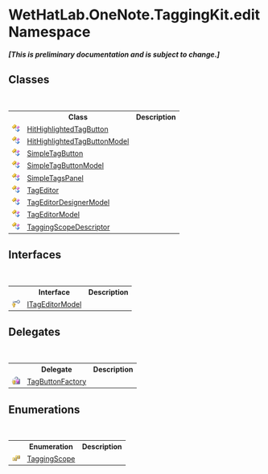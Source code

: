 # WetHatLab.OneNote.TaggingKit.edit Namespace
 _**\[This is preliminary documentation and is subject to change.\]**_

## Classes
&nbsp;<table><tr><th></th><th>Class</th><th>Description</th></tr><tr><td>![Public class](media/pubclass.gif "Public class")</td><td><a href="e0797c9e-c150-c273-e1aa-98d5d25e1ee1.md">HitHighlightedTagButton</a></td><td /></tr><tr><td>![Public class](media/pubclass.gif "Public class")</td><td><a href="1a584032-82bb-f44d-e530-57c5be41deb6.md">HitHighlightedTagButtonModel</a></td><td /></tr><tr><td>![Public class](media/pubclass.gif "Public class")</td><td><a href="0a5ed8da-a650-1680-d01c-ea6c79c19d5f.md">SimpleTagButton</a></td><td /></tr><tr><td>![Public class](media/pubclass.gif "Public class")</td><td><a href="270c4707-489f-5ccb-888d-fffc769b4d26.md">SimpleTagButtonModel</a></td><td /></tr><tr><td>![Public class](media/pubclass.gif "Public class")</td><td><a href="fda3d2a1-60c2-36fd-f86d-570742885aca.md">SimpleTagsPanel</a></td><td /></tr><tr><td>![Public class](media/pubclass.gif "Public class")</td><td><a href="6765a162-e3fb-2908-aff7-cf593766521d.md">TagEditor</a></td><td /></tr><tr><td>![Public class](media/pubclass.gif "Public class")</td><td><a href="4f801abf-0a46-9031-8b58-a589753352e3.md">TagEditorDesignerModel</a></td><td /></tr><tr><td>![Public class](media/pubclass.gif "Public class")</td><td><a href="d0783a73-0ba1-b750-13e8-e19b790c09dd.md">TagEditorModel</a></td><td /></tr><tr><td>![Public class](media/pubclass.gif "Public class")</td><td><a href="3690bbaa-4a73-a467-79e3-8a5755b34628.md">TaggingScopeDescriptor</a></td><td /></tr></table>

## Interfaces
&nbsp;<table><tr><th></th><th>Interface</th><th>Description</th></tr><tr><td>![Protected interface](media/protinterface.gif "Protected interface")</td><td><a href="924af36a-d57e-8d4c-94fe-efae9c665a90.md">ITagEditorModel</a></td><td /></tr></table>

## Delegates
&nbsp;<table><tr><th></th><th>Delegate</th><th>Description</th></tr><tr><td>![Protected delegate](media/protdelegate.gif "Protected delegate")</td><td><a href="b3ed2d56-a45e-f66c-e86e-74e00b41a1da.md">TagButtonFactory</a></td><td /></tr></table>

## Enumerations
&nbsp;<table><tr><th></th><th>Enumeration</th><th>Description</th></tr><tr><td>![Public enumeration](media/pubenumeration.gif "Public enumeration")</td><td><a href="b3be4048-2099-50e6-21a5-1c36d2dcb4f3.md">TaggingScope</a></td><td /></tr></table>&nbsp;
